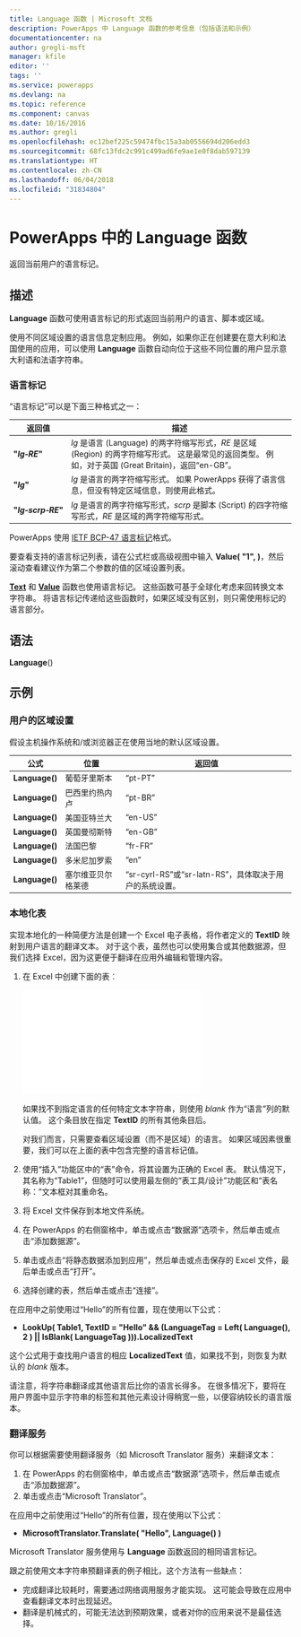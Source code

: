 ```yaml
---
title: Language 函数 | Microsoft 文档
description: PowerApps 中 Language 函数的参考信息（包括语法和示例）
documentationcenter: na
author: gregli-msft
manager: kfile
editor: ''
tags: ''
ms.service: powerapps
ms.devlang: na
ms.topic: reference
ms.component: canvas
ms.date: 10/16/2016
ms.author: gregli
ms.openlocfilehash: ec12bef225c59474fbc15a3ab0556694d206edd3
ms.sourcegitcommit: 68fc13fdc2c991c499ad6fe9ae1e0f8dab597139
ms.translationtype: HT
ms.contentlocale: zh-CN
ms.lasthandoff: 06/04/2018
ms.locfileid: "31834804"
---
```

# <a name="language-function-in-powerapps"></a>PowerApps 中的 Language 函数
返回当前用户的语言标记。

## <a name="description"></a>描述
**Language** 函数可使用语言标记的形式返回当前用户的语言、脚本或区域。

使用不同区域设置的语言信息定制应用。  例如，如果你正在创建要在意大利和法国使用的应用，可以使用 **Language** 函数自动向位于这些不同位置的用户显示意大利语和法语字符串。 

### <a name="language-tags"></a>语言标记
“语言标记”可以是下面三种格式之一：

| 返回值 | 描述 |
| --- | --- |
| **"*lg&#8209;RE*"** |*lg* 是语言 (Language) 的两字符缩写形式，*RE* 是区域 (Region) 的两字符缩写形式。  这是最常见的返回类型。  例如，对于英国 (Great Britain)，返回“en-GB”。 |
| **"*lg*"** |*lg* 是语言的两字符缩写形式。  如果 PowerApps 获得了语言信息，但没有特定区域信息，则使用此格式。 |
| **"*lg&#8209;scrp&#8209;RE*"** |*lg* 是语言的两字符缩写形式，*scrp* 是脚本 (Script) 的四字符缩写形式，*RE* 是区域的两字符缩写形式。 |

PowerApps 使用 [IETF BCP-47 语言标记](https://tools.ietf.org/html/bcp47)格式。  

要查看支持的语言标记列表，请在公式栏或高级视图中输入 **Value( "1", )**，然后滚动查看建议作为第二个参数的值的区域设置列表。  

**[Text](function-text.md)** 和 **[Value](function-value.md)** 函数也使用语言标记。  这些函数可基于全球化考虑来回转换文本字符串。  将语言标记传递给这些函数时，如果区域没有区别，则只需使用标记的语言部分。

## <a name="syntax"></a>语法
**Language**()

## <a name="examples"></a>示例
### <a name="users-locale"></a>用户的区域设置
假设主机操作系统和/或浏览器正在使用当地的默认区域设置。

| 公式 | 位置 | 返回值 |
| --- | --- | --- |
| **Language()** |葡萄牙里斯本 |“pt-PT” |
| **Language()** |巴西里约热内卢 |“pt-BR” |
| **Language()** |美国亚特兰大 |“en-US” |
| **Language()** |英国曼彻斯特 |“en-GB” |
| **Language()** |法国巴黎 |“fr-FR” |
| **Language()** |多米尼加罗索 |“en” |
| **Language()** |塞尔维亚贝尔格莱德 |“sr-cyrl-RS”或“sr-latn-RS”，具体取决于用户的系统设置。 |

### <a name="localization-table"></a>本地化表
实现本地化的一种简便方法是创建一个 Excel 电子表格，将作者定义的 **TextID** 映射到用户语言的翻译文本。  对于这个表，虽然也可以使用集合或其他数据源，但我们选择 Excel，因为这更便于翻译在应用外编辑和管理内容。

1. 在 Excel 中创建下面的表︰ 
   
    ![](media/function-language/loc-table.png)
   
    如果找不到指定语言的任何特定文本字符串，则使用 *blank* 作为“语言”列的默认值。 这个条目放在指定 **TextID** 的所有其他条目后。
   
    对我们而言，只需要查看区域设置（而不是区域）的语言。  如果区域因素很重要，我们可以在上面的表中包含完整的语言标记值。 
2. 使用“插入”功能区中的“表”命令，将其设置为正确的 Excel 表。  默认情况下，其名称为“Table1”，但随时可以使用最左侧的“表工具/设计”功能区和“表名称：”文本框对其重命名。
3. 将 Excel 文件保存到本地文件系统。   
4. 在 PowerApps 的右侧窗格中，单击或点击“数据源”选项卡，然后单击或点击“添加数据源”。
5. 单击或点击“将静态数据添加到应用”，然后单击或点击保存的 Excel 文件，最后单击或点击“打开”。
6. 选择创建的表，然后单击或点击“连接”。

在应用中之前使用过“Hello”的所有位置，现在使用以下公式：

* **LookUp( Table1, TextID = "Hello" && (LanguageTag = Left( Language(), 2 ) || IsBlank( LanguageTag ))).LocalizedText**  

这个公式用于查找用户语言的相应 **LocalizedText** 值，如果找不到，则恢复为默认的 *blank* 版本。 

请注意，将字符串翻译成其他语言后比你的语言长得多。  在很多情况下，要将在用户界面中显示字符串的标签和其他元素设计得稍宽一些，以便容纳较长的语言版本。

### <a name="translation-service"></a>翻译服务
你可以根据需要使用翻译服务（如 Microsoft Translator 服务）来翻译文本：  

1. 在 PowerApps 的右侧窗格中，单击或点击“数据源”选项卡，然后单击或点击“添加数据源”。
2. 单击或点击“Microsoft Translator”。

在应用中之前使用过“Hello”的所有位置，现在使用以下公式：

* **MicrosoftTranslator.Translate( "Hello", Language() )**

Microsoft Translator 服务使用与 **Language** 函数返回的相同语言标记。

跟之前使用文本字符串预翻译表的例子相比，这个方法有一些缺点：

* 完成翻译比较耗时，需要通过网络调用服务才能实现。  这可能会导致在应用中查看翻译文本时出现延迟。 
* 翻译是机械式的，可能无法达到预期效果，或者对你的应用来说不是最佳选择。

